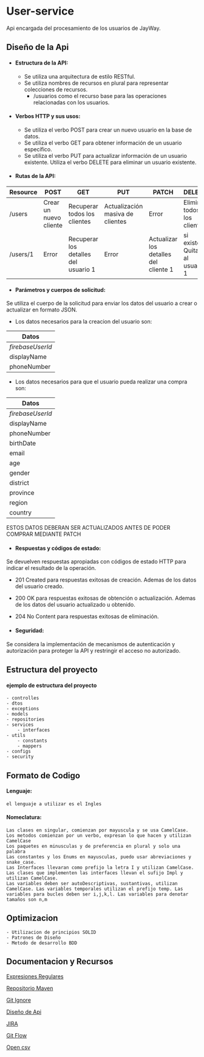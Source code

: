 # User-service 

Api encargada del procesamiento de los usuarios de JayWay.

## Diseño de la Api

- #### Estructura de la API:

    - Se utiliza una arquitectura de estilo RESTful.
    - Se utiliza nombres de recursos en plural para representar colecciones de recursos.
        - /usuarios como el recurso base para las operaciones relacionadas con los usuarios.

- #### Verbos HTTP y sus usos:

    - Se utiliza el verbo POST para crear un nuevo usuario en la base de datos.
    - Se utiliza el verbo GET para obtener información de un usuario específico.
    - Se utiliza el verbo PUT para actualizar información de un usuario existente.
Utiliza el verbo DELETE para eliminar un usuario existente.

- #### Rutas de la API:

| Resource | POST | GET                                   | PUT | PATCH | DELETE                                                                
|----------|------- |---------------------------------------|------- |------- | ------ |
| /users   |	Crear un nuevo cliente | 	Recuperar todos los clientes         |	Actualización masiva de clientes | Error |	Eliminar todos los clientes
| /users/1 |	Error | 	Recuperar los detalles del usuario 1 | Error |	Actualizar los detalles del cliente 1 | si existe	Quitar al usuario 1


- #### Parámetros y cuerpos de solicitud:

Se utiliza el cuerpo de la solicitud para enviar los datos del usuario a crear o actualizar en formato JSON.
- Los datos necesarios para la creacion del usuario son:

| Datos
| ------- |
| *firebaseUserId*
| displayName
| phoneNumber

- Los datos necesarios para que el usuario pueda realizar una compra son:

| Datos
| ------- |
| *firebaseUserId*
| displayName
| phoneNumber
| birthDate
| email
| age
| gender
| district
| province
| region
| country

ESTOS DATOS DEBERAN SER ACTUALIZADOS ANTES DE PODER COMPRAR MEDIANTE PATCH

- #### Respuestas y códigos de estado:

Se devuelven respuestas apropiadas con códigos de estado HTTP para indicar el resultado de la operación. 
- 201 Created para respuestas exitosas de creación. Ademas de los datos del usuario creado.
- 200 OK para respuestas exitosas de obtención o actualización. Ademas de los datos del usuario actualizado u obtenido.
- 204 No Content para respuestas exitosas de eliminación.


 - #### Seguridad:
Se considera la implementación de mecanismos de autenticación y autorización para proteger la API y restringir el acceso no autorizado.

## Estructura del proyecto

#### ejemplo de estructura del proyecto
    - controlles
    - dtos
    - exceptions
    - models
    - repositories
    - services
        - interfaces
    - utils
        - constants
        - mappers
    - configs
    - security

## Formato de Codigo

#### Lenguaje:
    el lenguaje a utilizar es el Ingles

#### Nomeclatura:
    Las clases en singular, comienzan por mayuscula y se usa CamelCase.
    Los metodos comienzan por un verbo, expresan lo que hacen y utilizan CamelCase
    Los paquetes en minusculas y de preferencia en plural y solo una palabra
    Las constantes y los Enums en mayusculas, puedo usar abreviaciones y snake_case.
    Las Interfaces llevaran como prefijo la letra I y utilizan CamelCase.
    Las clases que implementen las interfaces llevan el sufijo Impl y utilizan CamelCase.
    Las variables deben ser autoDescriptivas, sustantivas, utilizan CamelCase. Las variables temporales utilizan el prefijo temp. Las variables para bucles deben ser i,j,k,l. Las variables para denotar tamaños son n,m

## Optimizacion
    - Utilizacion de principios SOLID
    - Patrones de Diseño
    - Metodo de desarrollo BDD

## Documentacion y Recursos

[Expresiones Regulares](https://regex101.com/)

[Repositorio Maven](https://mvnrepository.com/search?q=org.springframework/)

[Git Ignore](https://www.toptal.com/developers/gitignore/)

[Diseño de Api](https://learn.microsoft.com/es-es/azure/architecture/microservices/design/api-design)

[JIRA](https://jayway-peru-devs.atlassian.net/browse/JD-14)

[Git Flow](https://www.youtube.com/watch?v=3Fo2QRHuYDA)

[Open csv](https://www.baeldung.com/opencsv)
